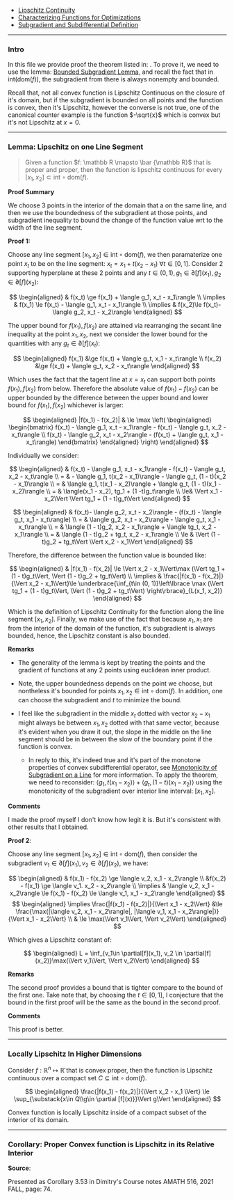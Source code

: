 * [Lipschitz Continuity](../Background/Lipschitz%20Continuity.md)
* [Characterizing Functions for Optimizations](../Background/Characterizing%20Functions%20for%20Optimizations.md)
* [Subgradient and Subdifferential Definition](Subgradient%20and%20Subdifferential%20Definition.md)

---
### **Intro**

In this file we provide proof the theorem listed in: [](../CVX%20Analysis/Convex%20Functions%20Characteristics%20List.md#Continuity%20of%20Closed%20Convex%20Functions). To prove it, we need to use the lemma: [Bounded Subgradient Lemma](Bounded%20Subgradient%20Lemma.md), and recall the fact that in $\text{int}(\text{dom}(f))$, the subgradient from there is always nonempty and bounded. 

Recall that, not all convex function is Lipschitz Continuous on the closure of it's domain, but if the subgradient is bounded on all points and the function is convex, then it's Lipschitz, however the converse is not true, one of the canonical counter example is the function $-\sqrt{x}$ which is convex but it's not Lipschitz at $x = 0$. 


---
### **Lemma: Lipschitz on one Line Segment**

> Given a function $f: \mathbb R \mapsto \bar {\mathbb R}$ that is proper and proper, then the function is lipschitz continuous for every $[x_1, x_2] \subset \text{int}\circ\text{dom}(f)$. 

**Proof Summary**

We choose 3 points in the interior of the domain that a on the same line, and then we use the boundedness of the subgradient at those points, and subgradient inequality to bound the change of the function value wrt to the width of the line segment. 

**Proof 1:**

Choose any line segment $[x_1, x_2]\in \text{int}\circ\text{dom}(f)$, we then paramaterize one point $x_t$ to be on the line segment: $x_t = x_1 + t(x_2 - x_1)\;\forall t \in [0, 1]$. Consider 2 supporting hyperplane at these 2 points and any $t\in (0, 1), g_1\in \partial [f](x_1), g_2 \in \partial[f](x_2)$: 

$$
\begin{aligned}
    & f(x_t) \ge f(x_1) + \langle g_1, x_t - x_1\rangle
    \\
    \implies 
    & f(x_1) \le f(x_t) - \langle  g_1, x_t - x_1\rangle
    \\
    \implies 
    & f(x_2)\le f(x_t)- \langle g_2, x_t - x_2\rangle
\end{aligned}
$$

The upper bound for $f(x_1), f(x_2)$ are attained via rearranging the secant line inequality at the point $x_1, x_2$, next we consider the lower bound for the quantities with any $g_t\in \partial [f](x_t)$: 

$$
\begin{aligned}
    f(x_1) &\ge f(x_t) + \langle  g_t, x_1 - x_t\rangle
    \\
    f(x_2) &\ge f(x_t) + \langle  g_t, x_2 - x_t\rangle
\end{aligned}
$$

Which uses the fact that the tagent line at $x = x_t$ can support both points $f(x_1), f(x_2)$ from below. Therefore the absolute value of $f(x_1) - f(x_2)$ can be upper bounded by the difference between the upper bound and lower bound for $f(x_1), f(x_2)$ whichever is larger: 

$$
\begin{aligned}
    |f(x_1) - f(x_2)| & \le 
    \max \left(
        \begin{aligned}
            \begin{bmatrix}
                    f(x_t) - \langle g_1, x_t - x_1\rangle - f(x_t) - \langle g_t, x_2 - x_t\rangle
                \\
                f(x_t) - \langle g_2, x_t - x_2\rangle - (f(x_t) + \langle g_t, x_1 - x_t\rangle)
            \end{bmatrix}
        \end{aligned}    
    \right)
\end{aligned}
$$

Individually we consider: 

$$
\begin{aligned}
    & f(x_t) - \langle g_1, x_t - x_1\rangle - f(x_t) - \langle g_t, x_2 - x_t\rangle
    \\
    = & 
    - \langle g_1, t(x_2 - x_1)\rangle - \langle g_t, (1 - t)(x_2 - x_1)\rangle
    \\
    = & 
    \langle g_1, t(x_1 - x_2)\rangle + \langle g_t, (1 - t)(x_1 - x_2)\rangle
    \\
    = &
    \langle(x_1 - x_2), tg_1 + (1 -t)g_t\rangle
    \\
    \le& \Vert x_1 - x_2\Vert \Vert tg_1 + (1 - t)g_t\Vert
\end{aligned}
$$

$$
\begin{aligned}
    & f(x_t)- \langle g_2, x_t - x_2\rangle - (f(x_t) - \langle g_t, x_1 - x_t\rangle)
    \\
    = &
    \langle g_2, x_t - x_2\rangle - \langle g_t, x_1 - x_t\rangle
    \\
    = &
    \langle (1 - t)g_2, x_2 - x_1\rangle + \langle tg_t, x_2 - x_1\rangle
    \\
    = & 
    \langle (1 - t)g_2 + tg_t, x_2 - x_1\rangle
    \\
    \le & 
    \Vert (1 - t)g_2 + tg_t\Vert \Vert x_2 - x_1\Vert
\end{aligned}
$$

Therefore, the difference between the function value is bounded like: 

$$
\begin{aligned}
    & |f(x_1) - f(x_2)| \le 
    \Vert x_2 - x_1\Vert\max
    (\Vert tg_1 + (1 - t)g_t\Vert, \Vert (1 - t)g_2 + tg_t\Vert)
    \\
    \implies & 
    \frac{|f(x_1) - f(x_2)|}{\Vert x_2 - x_1\Vert}\le 
    \underbrace{\inf_{t\in (0, 1)}\left\lbrace
        \max
        (\Vert tg_1 + (1 - t)g_t\Vert, \Vert (1 - t)g_2 + tg_t\Vert)
    \right\rbrace}_{L(x_1, x_2)}
\end{aligned}
$$

Which is the definition of Lipschitz Continuity for the function along the line segment $[x_1, x_2]$. Finally, we make use of the fact that because $x_1, x_1$ are from the interior of the domain of the function, it's subgradient is always bounded, hence, the Lipschitz constant is also bounded. 

**Remarks**

* The generality of the lemma is kept by treating the points and the gradient of functions at any 2 points using euclidean inner product. 

* Note, the upper boundedness depends on the point we choose, but nontheless it's bounded for points $x_1, x_2\in \text{int}\circ\text{dom}(f)$. In addition, one can choose the subgradient and $t$ to minimize the bound. 

* I feel like the subgradient in the middle $x_t$ dotted with vector $x_2 - x_1$ might always be between $x_1, x_2$ dotted with that same vector, because it's evident when you draw it out, the slope in the middle on the line segment should be in between the slow of the boundary point if the function is convex. 
	* In reply to this, it's indeed true and it's part of the monotone properties of convex subdifferential operator, see [Monotonicity of Subgradient on a Line](Monotonicity%20of%20Subgradient%20on%20a%20Line.md) for more information. To apply the theorem, we need to reconsider: $\langle g_1, t(x_1 - x_2)\rangle + \langle g_t, (1 - t)(x_1 - x_2)\rangle$ using the monotonicity of the subgradient over interior line interval: $[x_1, x_2]$. 

**Comments**

I made the proof myself I don't know how legit it is. But it's consistent with other results that I obtained. 

**Proof 2**:

Choose any line segment $[x_1, x_2]\in \text{int}\circ\text{dom}(f)$, then consider the subgradient $v_1\in \partial [f](x_1), v_2 \in \partial[f](x_2)$, we have: 

$$
\begin{aligned}
   & f(x_1) - f(x_2) \ge \langle v_2, x_1 - x_2\rangle 
   \\
   &f(x_2) - f(x_1) \ge \langle v_1. x_2 - x_2\rangle
   \\
   \implies & 
   \langle v_2, x_1 - x_2\rangle \le f(x_1) - f(x_2) \le \langle v_1, x_1 - x_2\rangle
\end{aligned}
$$
$$
\begin{aligned}
   \implies 
   \frac{|f(x_1) - f(x_2)|}{\Vert x_1 - x_2\Vert} &\le 
   \frac{\max(|\langle v_2, x_1 - x_2\rangle|, |\langle v_1, x_1 - x_2\rangle|)}{\Vert x_1 - x_2\Vert}
   \\
   & \le \max(\Vert v_1\Vert, \Vert v_2\Vert)
\end{aligned}
$$

Which gives a Lipschitz constant of: 

$$
\begin{aligned}
   L = \inf_{v_1\in \partial[f](x_1), v_2 \in \partial[f](x_2)}\max(\Vert v_1\Vert, \Vert v_2\Vert)
\end{aligned}
$$

**Remarks**

The second proof provides a bound that is tighter compare to the bound of the first one. Take note that, by choosing the $t\in [0, 1]$, I conjecture that the bound in the first proof will be the same as the bound in the second proof. 

**Comments**

This proof is better. 

---
### **Locally Lipschitz In Higher Dimensions**

Consider $f: \mathbb R^n\mapsto \mathbb{\bar{R}}$ that is convex proper, then the function is Lipschitz continuous over a compact set $C\subseteq \text{int}\circ \text{dom}(f)$. 

$$
\begin{aligned}
   \frac{|f(x_1) - f(x_2)|}{\Vert x_2 - x_1 \Vert}
   \le \sup_{\substack{x\in Q\\g\in \partial [f](x)}}\Vert g\Vert
\end{aligned}
$$

Convex function is locally Lipschitz inside of a compact subset of the interior of its domain. 

---
### **Corollary: Proper Convex function is Lipschitz in its Relative Interior**




**Source**:

Presented as Corollary 3.53 in Dimitry's Course notes AMATH 516, 2021 FALL, page: 74. 


